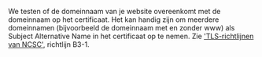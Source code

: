 We testen of de domeinnaam van je website overeenkomt met de domeinnaam op het certificaat. Het kan handig zijn om meerdere domeinnamen (bijvoorbeeld de domeinnaam met en zonder www) als Subject Alternative Name in het certificaat op te nemen. Zie ['TLS-richtlijnen van NCSC'](https://www.ncsc.nl/actueel/whitepapers/ict-beveiligingsrichtlijnen-voor-transport-layer-security-tls.html), richtlijn B3-1.
